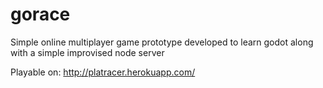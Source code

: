 # gorace

Simple online multiplayer game prototype developed to learn godot along with a simple improvised node server

Playable on:
http://platracer.herokuapp.com/

